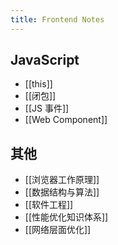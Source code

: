 ```yaml
---
title: Frontend Notes
---
```

## JavaScript

- [[this]]
- [[闭包]]
- [[JS 事件]]
- [[Web Component]]

## 其他

- [[浏览器工作原理]]
- [[数据结构与算法]]
- [[软件工程]]
- [[性能优化知识体系]]
- [[网络层面优化]]
